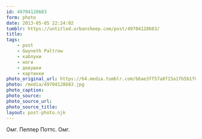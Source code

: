 ```yaml
---
id: 49704128683
form: photo
date: 2013-05-05 22:24:02
tumblr: https://untitled.urbansheep.com/post/49704128683/
title:
tags:
    - post
    - Gwyneth Paltrow
    - каблуки
    - ноги
    - девушки
    - картинки
photo_original_url: https://64.media.tumblr.com/b6ae3ff57a8f15a1fb5b1f0b7adfb816/tumblr_mm3goqmGyS1qe8lnho1_500.jpg
photo: /media/49704128683.jpg
photo_caption: 
photo_source:
photo_source_url:
photo_source_title:
layout: post-photo.njk
---
```


<p>Омг. Пеппер Поттс. Омг.</p>
